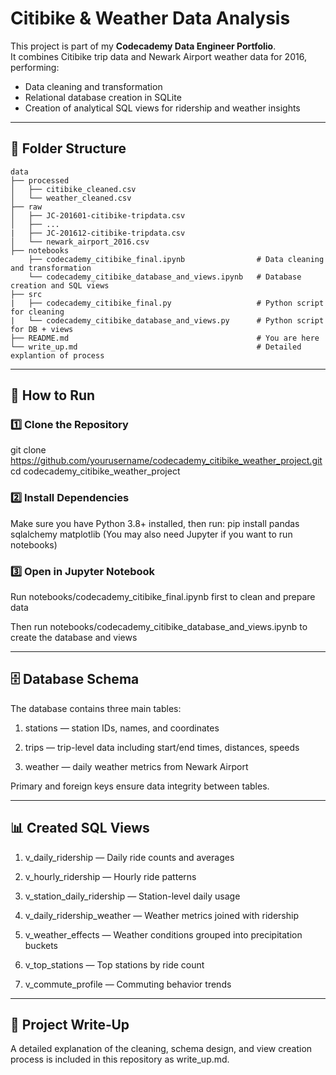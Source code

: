 # Citibike & Weather Data Analysis

This project is part of my **Codecademy Data Engineer Portfolio**.  
It combines Citibike trip data and Newark Airport weather data for 2016, performing:
- Data cleaning and transformation
- Relational database creation in SQLite
- Creation of analytical SQL views for ridership and weather insights

---

## 📂 Folder Structure
```
data
├── processed
│   ├── citibike_cleaned.csv
│   └── weather_cleaned.csv
├── raw
│   ├── JC-201601-citibike-tripdata.csv
│   ├── ...
|   ├── JC-201612-citibike-tripdata.csv
│   └── newark_airport_2016.csv
├── notebooks
    ├── codecademy_citibike_final.ipynb                # Data cleaning and transformation
    └── codecademy_citibike_database_and_views.ipynb   # Database creation and SQL views
├── src
|   ├── codecademy_citibike_final.py                   # Python script for cleaning
|   └── codecademy_citibike_database_and_views.py      # Python script for DB + views
├── README.md                                          # You are here
└── write_up.md                                        # Detailed explantion of process
```

---

## 🚀 How to Run

### 1️⃣ Clone the Repository
git clone https://github.com/yourusername/codecademy_citibike_weather_project.git
cd codecademy_citibike_weather_project

### 2️⃣ Install Dependencies
Make sure you have Python 3.8+ installed, then run:
pip install pandas sqlalchemy matplotlib
(You may also need Jupyter if you want to run notebooks)

### 3️⃣ Open in Jupyter Notebook
Run notebooks/codecademy_citibike_final.ipynb first to clean and prepare data

Then run notebooks/codecademy_citibike_database_and_views.ipynb to create the database and views

---

## 🗄 Database Schema
The database contains three main tables:

1. stations — station IDs, names, and coordinates

2. trips — trip-level data including start/end times, distances, speeds

3. weather — daily weather metrics from Newark Airport

Primary and foreign keys ensure data integrity between tables.

---

## 📊 Created SQL Views
1. v_daily_ridership — Daily ride counts and averages

2. v_hourly_ridership — Hourly ride patterns

3. v_station_daily_ridership — Station-level daily usage

4. v_daily_ridership_weather — Weather metrics joined with ridership

5. v_weather_effects — Weather conditions grouped into precipitation buckets

6. v_top_stations — Top stations by ride count

7. v_commute_profile — Commuting behavior trends

---

## 📝 Project Write‑Up
A detailed explanation of the cleaning, schema design, and view creation process is included in this repository as write_up.md.
